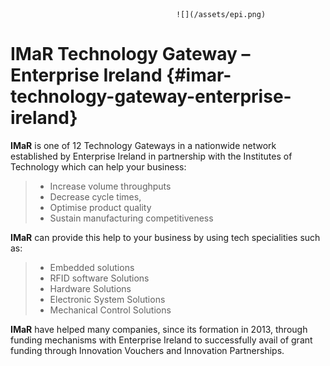 

                                         ![](/assets/epi.png)

# IMaR Technology Gateway – Enterprise Ireland {#imar-technology-gateway-enterprise-ireland}

**IMaR** is one of 12 Technology Gateways in a nationwide network established by Enterprise Ireland in partnership with the Institutes of Technology which can help your business:

> * Increase volume throughputs
> * Decrease cycle times,
> * Optimise product quality
> * Sustain manufacturing competitiveness

**IMaR** can provide this help to your business by using tech specialities such as:

> * Embedded solutions
> * RFID software Solutions
> * Hardware Solutions
> * Electronic System Solutions
> * Mechanical Control Solutions

**IMaR** have helped many companies, since its formation in 2013, through funding mechanisms with Enterprise Ireland to successfully avail of grant funding through Innovation Vouchers and Innovation Partnerships.

